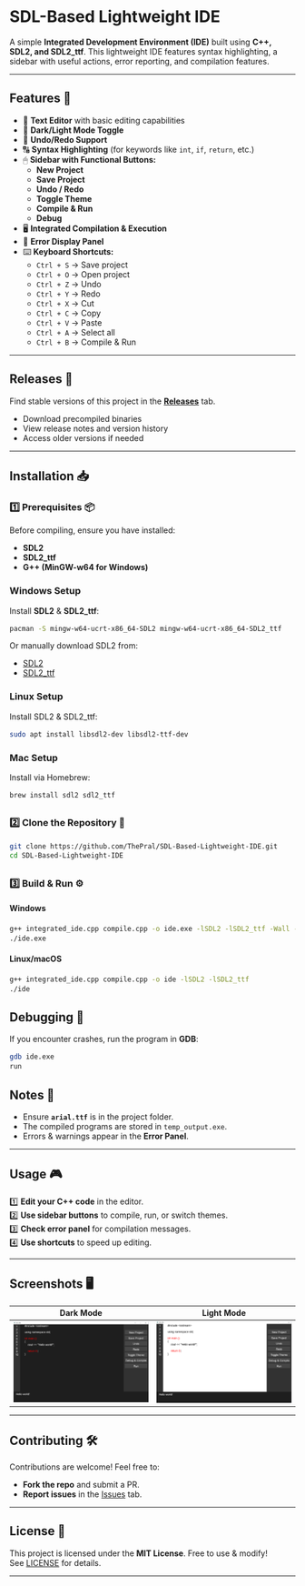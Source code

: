 # SDL-Based Lightweight IDE  

A simple **Integrated Development Environment (IDE)** built using **C++, SDL2, and SDL2_ttf**. This lightweight IDE features syntax highlighting, a sidebar with useful actions, error reporting, and compilation features.


---

## Features 🎯

- 📝 **Text Editor** with basic editing capabilities
- 🎨 **Dark/Light Mode Toggle**
- 🔄 **Undo/Redo Support**
- 🔠 **Syntax Highlighting** (for keywords like `int`, `if`, `return`, etc.)
- 🖱 **Sidebar with Functional Buttons:**
  - **New Project**
  - **Save Project**
  - **Undo / Redo**
  - **Toggle Theme**
  - **Compile & Run**
  - **Debug**
- 🖥 **Integrated Compilation & Execution**
- 🛑 **Error Display Panel**
- ⌨️ **Keyboard Shortcuts:**
  - `Ctrl + S` → Save project
  - `Ctrl + O` → Open project
  - `Ctrl + Z` → Undo
  - `Ctrl + Y` → Redo
  - `Ctrl + X` → Cut
  - `Ctrl + C` → Copy
  - `Ctrl + V` → Paste
  - `Ctrl + A` → Select all
  - `Ctrl + B` → Compile & Run

---

## Releases 🚀
Find stable versions of this project in the **[Releases](https://github.com/your-username/your-repo/releases)** tab.

- Download precompiled binaries
- View release notes and version history
- Access older versions if needed

---

## Installation 📥

### 1️⃣ Prerequisites 📦

Before compiling, ensure you have installed:

- **SDL2**
- **SDL2_ttf**
- **G++ (MinGW-w64 for Windows)**

### **Windows Setup**
Install **SDL2** & **SDL2_ttf**:
```sh
pacman -S mingw-w64-ucrt-x86_64-SDL2 mingw-w64-ucrt-x86_64-SDL2_ttf
```
Or manually download SDL2 from:
- [SDL2](https://github.com/libsdl-org/SDL/releases)
- [SDL2_ttf](https://github.com/libsdl-org/SDL_ttf/releases)

### **Linux Setup**
Install SDL2 & SDL2_ttf:
```sh
sudo apt install libsdl2-dev libsdl2-ttf-dev
```

### **Mac Setup**
Install via Homebrew:
```sh
brew install sdl2 sdl2_ttf
```

##

### 2️⃣ Clone the Repository 📂

```bash
git clone https://github.com/ThePral/SDL-Based-Lightweight-IDE.git
cd SDL-Based-Lightweight-IDE
```

##

### 3️⃣ Build & Run ⚙️

#### Windows  
```bash
g++ integrated_ide.cpp compile.cpp -o ide.exe -lSDL2 -lSDL2_ttf -Wall -Wextra -g
./ide.exe
```

#### Linux/macOS  
```bash
g++ integrated_ide.cpp compile.cpp -o ide -lSDL2 -lSDL2_ttf
./ide
```

## Debugging 🐞
If you encounter crashes, run the program in **GDB**:
```sh
gdb ide.exe
run
```

## Notes 📌
- Ensure **`arial.ttf`** is in the project folder.
- The compiled programs are stored in `temp_output.exe`.
- Errors & warnings appear in the **Error Panel**.

---

## Usage 🎮

1️⃣ **Edit your C++ code** in the editor.  
2️⃣ **Use sidebar buttons** to compile, run, or switch themes.  
3️⃣ **Check error panel** for compilation messages.  
4️⃣ **Use shortcuts** to speed up editing.  

---

## Screenshots 🖥️

| Dark Mode | Light Mode |
|-----------|-----------|
| ![Dark Mode](Screenshots/dark_mode.png) | ![Light Mode](Screenshots/light_mode.png) |

---

## Contributing 🛠️

Contributions are welcome! Feel free to:  
- **Fork the repo** and submit a PR.  
- **Report issues** in the [Issues](https://github.com/ThePral/SDL-Based-Lightweight-IDE/issues) tab.  

---

## License 📜

This project is licensed under the **MIT License**. Free to use & modify!
<br>
See [LICENSE](LICENSE) for details.  

---


